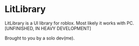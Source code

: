 # LitLibrary
LitLibrary is a UI library for roblox. Most likely it works with PC. [UNFINISHED, IN HEAVY DEVELOPMENT]

Brought to you by a solo dev(me).

